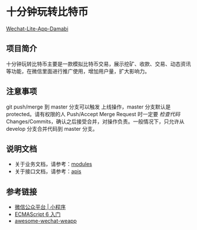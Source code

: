 十分钟玩转比特币
========

[Wechat-Lite-App-Damabi](https://www.github.com/fuxun2008/damabi.git)

## 项目简介
十分钟玩转比特币主要是一款模拟比特币交易，展示挖矿、收款、交易、动态资讯等功能，在微信里面进行推广使用，增加用户量，扩大影响力。

## 注意事项
git push/merge 到 master 分支可以触发 上线操作，master 分支默认是 protected。请有权限的人 Push/Accept Merge Request 时一定要 *检查代码* Changes/Commits，确认之后接受合并，对操作负责。一般情况下，只允许从 develop 分支合并代码到 master 分支。

## 说明文档
- 关于业务文档，请参考：[modules](./docs/modules.md)
- 关于接口文档，请参考：[apis](./docs/apis.md)

## 参考链接
- [微信公众平台 | 小程序](https://mp.weixin.qq.com/debug/wxadoc/dev/?t=1476197490473)
- [ECMAScript 6 入门](http://es6.ruanyifeng.com/)
- [awesome-wechat-weapp](https://github.com/justjavac/awesome-wechat-weapp)
